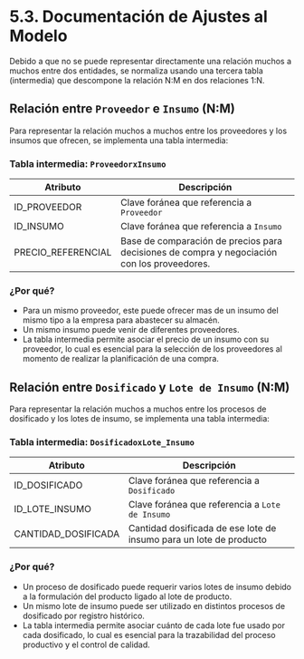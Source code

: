 # 5.3. Documentación de Ajustes al Modelo

Debido a que no se puede representar directamente una relación muchos a muchos entre dos entidades, se normaliza usando una tercera tabla (intermedia) que descompone la relación N:M en dos relaciones 1:N.

## Relación entre `Proveedor` e `Insumo` (N:M)

 Para representar la relación muchos a muchos entre los proveedores y los insumos que ofrecen, se implementa una tabla intermedia:
 
 ### Tabla intermedia: `ProveedorxInsumo`
 
 | Atributo              | Descripción                                                                                    |
 |-----------------------|------------------------------------------------------------------------------------------------|
 | ID\_PROVEEDOR         | Clave foránea que referencia a `Proveedor`                                                     |
 | ID\_INSUMO            | Clave foránea que referencia a `Insumo`                                                        |
 | PRECIO_REFERENCIAL    | Base de comparación de precios para decisiones de compra y negociación con los proveedores.    |
 
 ### ¿Por qué?

 - Para un mismo proveedor, este puede ofrecer mas de un insumo del mismo tipo a la empresa para abastecer su almacén.
 - Un mismo insumo puede venir de diferentes proveedores.
 - La tabla intermedia permite asociar el precio de un insumo con su proveedor, lo cual es esencial para la selección de los proveedores al momento de realizar la planificación de una compra.

## Relación entre `Dosificado` y `Lote de Insumo` (N:M)

Para representar la relación muchos a muchos entre los procesos de dosificado y los lotes de insumo, se implementa una tabla intermedia:

### Tabla intermedia: `DosificadoxLote_Insumo`

| Atributo            | Descripción                                         |
|---------------------|-----------------------------------------------------|
| ID\_DOSIFICADO    | Clave foránea que referencia a `Dosificado`         |
| ID\_LOTE\_INSUMO   | Clave foránea que referencia a `Lote de Insumo`        |
| CANTIDAD\_DOSIFICADA    | Cantidad dosificada de ese lote de insumo para un lote de producto      |

### ¿Por qué?

- Un proceso de dosificado puede requerir varios lotes de insumo debido a la formulación del producto ligado al lote de producto.
- Un mismo lote de insumo puede ser utilizado en distintos procesos de dosificado por registro histórico.
- La tabla intermedia permite asociar cuánto de cada lote fue usado por cada dosificado, lo cual es esencial para la trazabilidad del proceso productivo y el control de calidad.
